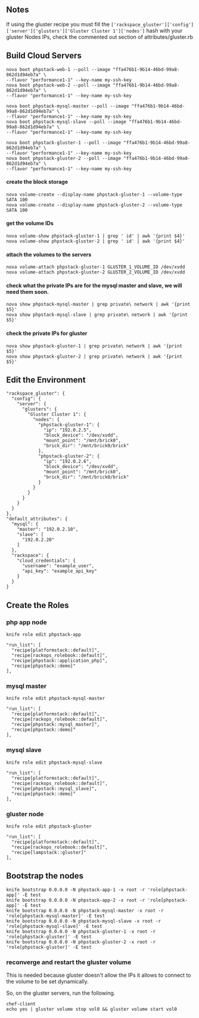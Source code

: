 ## Notes

If using the gluster recipe you must fill the `['rackspace_gluster']['config']['server']['glusters']['Gluster Cluster 1']['nodes']` hash with your gluster Nodes IPs, check the commented out section of attributes/gluster.rb

## Build Cloud Servers
    nova boot phpstack-web-1 --poll --image "ffa476b1-9b14-46bd-99a8-862d1d94eb7a" \
    --flavor "performance1-1" --key-name my-ssh-key
    nova boot phpstack-web-2 --poll --image "ffa476b1-9b14-46bd-99a8-862d1d94eb7a" \
    --flavor "performance1-1" --key-name my-ssh-key

    nova boot phpstack-mysql-master --poll --image "ffa476b1-9b14-46bd-99a8-862d1d94eb7a" \
    --flavor "performance1-1" --key-name my-ssh-key
    nova boot phpstack-mysql-slave --poll --image "ffa476b1-9b14-46bd-99a8-862d1d94eb7a" \
    --flavor "performance1-1" --key-name my-ssh-key

    nova boot phpstack-gluster-1 --poll --image "ffa476b1-9b14-46bd-99a8-862d1d94eb7a" \
    --flavor "performance1-1" --key-name my-ssh-key
    nova boot phpstack-gluster-2 --poll --image "ffa476b1-9b14-46bd-99a8-862d1d94eb7a" \
    --flavor "performance1-1" --key-name my-ssh-key

#### create the block storage

    nova volume-create --display-name phpstack-gluster-1 --volume-type SATA 100
    nova volume-create --display-name phpstack-gluster-2 --volume-type SATA 100

#### get the volume IDs

    nova volume-show phpstack-gluster-1 | grep ' id' | awk '{print $4}'
    nova volume-show phpstack-gluster-2 | grep ' id' | awk '{print $4}'

#### attach the volumes to the servers

    nova volume-attach phpstack-gluster-1 GLUSTER_1_VOLUME_ID /dev/xvdd
    nova volume-attach phpstack-gluster-2 GLUSTER_2_VOLUME_ID /dev/xvdd

#### check what the private IPs are for the mysql master and slave, we will need them soon.

    nova show phpstack-mysql-master | grep private\ network | awk '{print $5}'
    nova show phpstack-mysql-slave | grep private\ network | awk '{print $5}'

#### check the private IPs for gluster
    nova show phpstack-gluster-1 | grep private\ network | awk '{print $5}'
    nova show phpstack-gluster-2 | grep private\ network | awk '{print $5}'

## Edit the Environment

    "rackspace_gluster": {
      "config": {
        "server": {
          "glusters": {
            "Gluster Cluster 1": {
              "nodes": {
                "phpstack-gluster-1": {
                  "ip": "192.0.2.5",
                  "block_device": "/dev/xvdd",
                  "mount_point": "/mnt/brick0",
                  "brick_dir": "/mnt/brick0/brick"
                },
                "phpstack-gluster-2": {
                  "ip": "192.0.2.6",
                  "block_device": "/dev/xvdd",
                  "mount_point": "/mnt/brick0",
                  "brick_dir": "/mnt/brick0/brick"
                }
              }
            }
          }
        }
      }
    },
    "default_attributes": {
      "mysql": {
        "master": "192.0.2.10",
        "slave": [
          "192.0.2.20"
        ]
      },
      "rackspace": {
        "cloud_credentials": {
          "username": "example_user",
          "api_key": "example_api_key"
        }
      }
    }

## Create the Roles

### php app node

    knife role edit phpstack-app
    
    "run_list": [
      "recipe[platformstack::default]",
      "recipe[rackops_rolebook::default]",
      "recipe[phpstack::application_php]",
      "recipe[phpstack::demo]"
    ],

### mysql master

    knife role edit phpstack-mysql-master
    
    "run_list": [
      "recipe[platformstack::default]",
      "recipe[rackops_rolebook::default]",
      "recipe[phpstack::mysql_master]",
      "recipe[phpstack::demo]"
    ],

### mysql slave

    knife role edit phpstack-mysql-slave
    
    "run_list": [
      "recipe[platformstack::default]",
      "recipe[rackops_rolebook::default]",
      "recipe[phpstack::mysql_slave]",
      "recipe[phpstack::demo]"
    ],

### gluster node

    knife role edit phpstack-gluster

    "run_list": [
      "recipe[platformstack::default]",
      "recipe[rackops_rolebook::default]",
      "recipe[lampstack::gluster]"
    ],


## Bootstrap the nodes

    knife bootstrap 0.0.0.0 -N phpstack-app-1 -x root -r 'role[phpstack-app]' -E test
    knife bootstrap 0.0.0.0 -N phpstack-app-2 -x root -r 'role[phpstack-app]' -E test
    knife bootstrap 0.0.0.0 -N phpstack-mysql-master -x root -r 'role[phpstack-mysql-master]' -E test
    knife bootstrap 0.0.0.0 -N phpstack-mysql-slave -x root -r 'role[phpstack-mysql-slave]' -E test
    knife bootstrap 0.0.0.0 -N phpstack-gluster-1 -x root -r 'role[phpstack-gluster]' -E test
    knife bootstrap 0.0.0.0 -N phpstack-gluster-2 -x root -r 'role[phpstack-gluster]' -E test

### reconverge and restart the gluster volume

This is needed because gluster doesn't allow the IPs it allows to connect to the volume to be set dynamically.

So, on the gluster servers, run the following.

    chef-client
    echo yes | gluster volume stop vol0 && gluster volume start vol0
